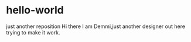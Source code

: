 # hello-world
just another reposition
Hi there
I am Demmi,just another designer out here trying to make it work.
